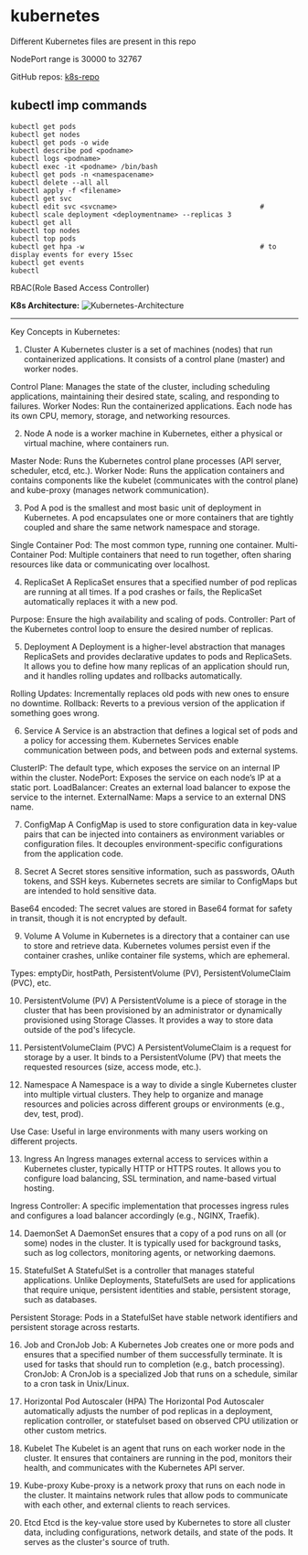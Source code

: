 # kubernetes
Different Kubernetes files are present in this repo <br/>

NodePort range is 30000 to 32767


GitHub repos: [k8s-repo](https://github.com/antonputra/tutorials/tree/main/lessons/171)


## kubectl imp commands 

```
kubectl get pods                                          
kubectl get nodes                                          
kubectl get pods -o wide                                          
kubectl describe pod <podname>                                          
kubectl logs <podname>                                          
kubectl exec -it <podname> /bin/bash                                          
kubectl get pods -n <namespacename>                                          
kubectl delete --all all                                          
kubectl apply -f <filename>                                          
kubectl get svc                                          
kubectl edit svc <svcname>                                   #
kubectl scale deployment <deploymentname> --replicas 3
kubectl get all
kubectl top nodes                                          
kubectl top pods                                          
kubectl get hpa -w                                           # to display events for every 15sec 
kubectl get events
kubectl
```

RBAC(Role Based Access Controller)  


**K8s Architecture:**
![Kubernetes-Architecture](https://github.com/akshay9700/Kubernetes/assets/110522215/9247c00b-adcc-4b32-9f0e-8c97d1f1b3bd)

---

Key Concepts in Kubernetes:
1. Cluster
A Kubernetes cluster is a set of machines (nodes) that run containerized applications. It consists of a control plane (master) and worker nodes.

Control Plane: Manages the state of the cluster, including scheduling applications, maintaining their desired state, scaling, and responding to failures.
Worker Nodes: Run the containerized applications. Each node has its own CPU, memory, storage, and networking resources.

2. Node
A node is a worker machine in Kubernetes, either a physical or virtual machine, where containers run.

Master Node: Runs the Kubernetes control plane processes (API server, scheduler, etcd, etc.).
Worker Node: Runs the application containers and contains components like the kubelet (communicates with the control plane) and kube-proxy (manages network communication).


3. Pod
A pod is the smallest and most basic unit of deployment in Kubernetes. A pod encapsulates one or more containers that are tightly coupled and share the same network namespace and storage.

Single Container Pod: The most common type, running one container.
Multi-Container Pod: Multiple containers that need to run together, often sharing resources like data or communicating over localhost.

4. ReplicaSet
A ReplicaSet ensures that a specified number of pod replicas are running at all times. If a pod crashes or fails, the ReplicaSet automatically replaces it with a new pod.

Purpose: Ensure the high availability and scaling of pods.
Controller: Part of the Kubernetes control loop to ensure the desired number of replicas.

5. Deployment
A Deployment is a higher-level abstraction that manages ReplicaSets and provides declarative updates to pods and ReplicaSets. It allows you to define how many replicas of an application should run, and it handles rolling updates and rollbacks automatically.

Rolling Updates: Incrementally replaces old pods with new ones to ensure no downtime.
Rollback: Reverts to a previous version of the application if something goes wrong.

6. Service
A Service is an abstraction that defines a logical set of pods and a policy for accessing them. Kubernetes Services enable communication between pods, and between pods and external systems.

ClusterIP: The default type, which exposes the service on an internal IP within the cluster.
NodePort: Exposes the service on each node’s IP at a static port.
LoadBalancer: Creates an external load balancer to expose the service to the internet.
ExternalName: Maps a service to an external DNS name.

7. ConfigMap
A ConfigMap is used to store configuration data in key-value pairs that can be injected into containers as environment variables or configuration files. It decouples environment-specific configurations from the application code.

8. Secret
A Secret stores sensitive information, such as passwords, OAuth tokens, and SSH keys. Kubernetes secrets are similar to ConfigMaps but are intended to hold sensitive data.

Base64 encoded: The secret values are stored in Base64 format for safety in transit, though it is not encrypted by default.

9. Volume
A Volume in Kubernetes is a directory that a container can use to store and retrieve data. Kubernetes volumes persist even if the container crashes, unlike container file systems, which are ephemeral.

Types: emptyDir, hostPath, PersistentVolume (PV), PersistentVolumeClaim (PVC), etc.

10. PersistentVolume (PV)
A PersistentVolume is a piece of storage in the cluster that has been provisioned by an administrator or dynamically provisioned using Storage Classes. It provides a way to store data outside of the pod's lifecycle.

11. PersistentVolumeClaim (PVC)
A PersistentVolumeClaim is a request for storage by a user. It binds to a PersistentVolume (PV) that meets the requested resources (size, access mode, etc.).

12. Namespace
A Namespace is a way to divide a single Kubernetes cluster into multiple virtual clusters. They help to organize and manage resources and policies across different groups or environments (e.g., dev, test, prod).

Use Case: Useful in large environments with many users working on different projects.


13. Ingress
An Ingress manages external access to services within a Kubernetes cluster, typically HTTP or HTTPS routes. It allows you to configure load balancing, SSL termination, and name-based virtual hosting.

Ingress Controller: A specific implementation that processes ingress rules and configures a load balancer accordingly (e.g., NGINX, Traefik).

14. DaemonSet
A DaemonSet ensures that a copy of a pod runs on all (or some) nodes in the cluster. It is typically used for background tasks, such as log collectors, monitoring agents, or networking daemons.

15. StatefulSet
A StatefulSet is a controller that manages stateful applications. Unlike Deployments, StatefulSets are used for applications that require unique, persistent identities and stable, persistent storage, such as databases.

Persistent Storage: Pods in a StatefulSet have stable network identifiers and persistent storage across restarts.

16. Job and CronJob
Job: A Kubernetes Job creates one or more pods and ensures that a specified number of them successfully terminate. It is used for tasks that should run to completion (e.g., batch processing).
CronJob: A CronJob is a specialized Job that runs on a schedule, similar to a cron task in Unix/Linux.

17. Horizontal Pod Autoscaler (HPA)
The Horizontal Pod Autoscaler automatically adjusts the number of pod replicas in a deployment, replication controller, or statefulset based on observed CPU utilization or other custom metrics.

18. Kubelet
The Kubelet is an agent that runs on each worker node in the cluster. It ensures that containers are running in the pod, monitors their health, and communicates with the Kubernetes API server.

19. Kube-proxy
Kube-proxy is a network proxy that runs on each node in the cluster. It maintains network rules that allow pods to communicate with each other, and external clients to reach services.

20. Etcd
Etcd is the key-value store used by Kubernetes to store all cluster data, including configurations, network details, and state of the pods. It serves as the cluster's source of truth.

